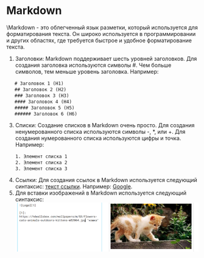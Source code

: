 # Markdown
\Markdown - это облегченный язык разметки, который используется для форматирования текста. Он широко используется в программировании и других областях, где требуется быстрое и удобное форматирование текста. 
1. Заголовки: Markdown поддерживает шесть уровней заголовков. Для создания заголовка используются символы #. Чем больше символов, тем меньше уровень заголовка. Например:
```
   # Заголовок 1 (H1)
   ## Заголовок 2 (H2)
   ### Заголовок 3 (H3)
   #### Заголовок 4 (H4)
   ##### Заголовок 5 (H5)
   ###### Заголовок 6 (H6)
```
3. Списки: Создание списков в Markdown очень просто. Для создания ненумерованного списка используются символы -, *, или +. Для создания нумерованного списка используются цифры и точка. Например:
   ```
   1. Элемент списка 1
   2. Элемент списка 2
   3. Элемент списка 3
   ```
5. Ссылки: Для создания ссылок в Markdown используется следующий синтаксис:
[текст ссылки](URL). Например: [Google](http://google.com).
7. Для вставки изображений в Markdown используется следующий синтаксис:
![Рисунок1](Рисунок1.png)

